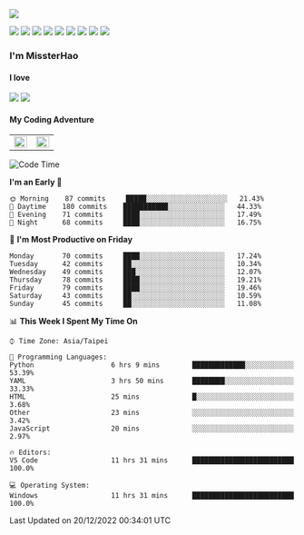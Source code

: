 ![](https://komarev.com/ghpvc/?username=MissterHao&color=ff69b4)

[![](https://img.shields.io/badge/Amazon%20AWS-%23232F3E?logo=amazon-aws&logoColor=white&style=for-the-badge)](https://aws.amazon.com/)
[![](https://img.shields.io/badge/Python-3776AB?style=for-the-badge&logo=python&logoColor=white)](https://www.djangoproject.com/)
[![](https://img.shields.io/badge/Django-092E20?style=for-the-badge&logo=django&logoColor=white)](https://www.python.org/)
[![](https://img.shields.io/badge/Rust-%23EB6400?style=for-the-badge&logo=rust&logoColor=white)](https://www.python.org/)
[![](https://img.shields.io/badge/Flask-23232F3E?style=for-the-badge&logo=flask&logoColor=white)](https://flask.palletsprojects.com/en/2.1.x/)
[![](https://img.shields.io/badge/go-%2300ADD8.svg?&style=for-the-badge&logo=go&logoColor=white)](https://golang.org/)
[![](https://img.shields.io/badge/javascript-%23F7DF1E.svg?&style=for-the-badge&logo=javascript&logoColor=black)](https://www.javascript.com/)
[![](https://img.shields.io/badge/mysql-%234479A1.svg?&style=for-the-badge&logo=mysql&logoColor=white)](https://www.mysql.com/)
[![](https://img.shields.io/badge/docker-%232496ED.svg?&style=for-the-badge&logo=docker&logoColor=white)](https://www.docker.com/)

### I'm MissterHao

#### I love  
![](https://img.shields.io/badge/Netflix-E50914?style=for-the-badge&logo=netflix&logoColor=white)
![](https://img.shields.io/badge/YouTube-FF0000?style=for-the-badge&logo=youtube&logoColor=white)

#### My Coding Adventure
<!-- Readme stats -->
<!-- https://github.com/anuraghazra/github-readme-stats -->
<table>
<tr>
    <td valign="top" width="50%">
    <img src="https://github-readme-stats.vercel.app/api?username=MissterHao&hide_border=true&show_icons=true&locale=en" align="left" style="width: 100%" />
    </td>
    <td valign="top" width="50%">
    <img src="https://github-readme-stats.vercel.app/api/top-langs?username=MissterHao&hide_border=true&show_icons=true&locale=en&layout=compact" align="left" style="width: 100%" />
    </td>
</tr>
</table>  


<!--START_SECTION:waka-->
![Code Time](http://img.shields.io/badge/Code%20Time-601%20hrs%2049%20mins-blue)

**I'm an Early 🐤** 

```text
🌞 Morning    87 commits     █████░░░░░░░░░░░░░░░░░░░░   21.43% 
🌆 Daytime    180 commits    ███████████░░░░░░░░░░░░░░   44.33% 
🌃 Evening    71 commits     ████░░░░░░░░░░░░░░░░░░░░░   17.49% 
🌙 Night      68 commits     ████░░░░░░░░░░░░░░░░░░░░░   16.75%

```
📅 **I'm Most Productive on Friday** 

```text
Monday       70 commits     ████░░░░░░░░░░░░░░░░░░░░░   17.24% 
Tuesday      42 commits     ██░░░░░░░░░░░░░░░░░░░░░░░   10.34% 
Wednesday    49 commits     ███░░░░░░░░░░░░░░░░░░░░░░   12.07% 
Thursday     78 commits     ████░░░░░░░░░░░░░░░░░░░░░   19.21% 
Friday       79 commits     ████░░░░░░░░░░░░░░░░░░░░░   19.46% 
Saturday     43 commits     ██░░░░░░░░░░░░░░░░░░░░░░░   10.59% 
Sunday       45 commits     ██░░░░░░░░░░░░░░░░░░░░░░░   11.08%

```


📊 **This Week I Spent My Time On** 

```text
⌚︎ Time Zone: Asia/Taipei

💬 Programming Languages: 
Python                   6 hrs 9 mins        █████████████░░░░░░░░░░░░   53.39% 
YAML                     3 hrs 50 mins       ████████░░░░░░░░░░░░░░░░░   33.33% 
HTML                     25 mins             █░░░░░░░░░░░░░░░░░░░░░░░░   3.68% 
Other                    23 mins             ░░░░░░░░░░░░░░░░░░░░░░░░░   3.42% 
JavaScript               20 mins             ░░░░░░░░░░░░░░░░░░░░░░░░░   2.97%

🔥 Editors: 
VS Code                  11 hrs 31 mins      █████████████████████████   100.0%

💻 Operating System: 
Windows                  11 hrs 31 mins      █████████████████████████   100.0%

```


 Last Updated on 20/12/2022 00:34:01 UTC
<!--END_SECTION:waka-->

<!--
**MissterHao/MissterHao** is a ✨ _special_ ✨ repository because its `README.md` (this file) appears on your GitHub profile.

Here are some ideas to get you started:

- 🔭 I’m currently working on ...
- 🌱 I’m currently learning ...
- 👯 I’m looking to collaborate on ...
- 🤔 I’m looking for help with ...
- 💬 Ask me about ...
- 📫 How to reach me: ...
- 😄 Pronouns: ...
- ⚡ Fun fact: ...
-->
